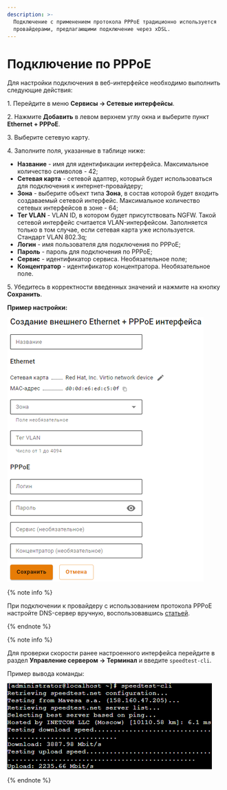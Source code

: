 ```yaml
---
description: >-
  Подключение с применением протокола PPPoE традиционно используется
  провайдерами, предлагающими подключение через xDSL.
---
```


# Подключение по PPPoE

Для настройки подключения в веб-интерфейсе необходимо выполнить следующие действия:

1\. Перейдите в меню **Сервисы -> Сетевые интерфейсы**.

2\. Нажмите **Добавить** в левом верхнем углу окна и выберите пункт **Ethernet + PPPoE**.

3\. Выберите сетевую карту.

4\. Заполните поля, указанные в таблице ниже:

* **Название** - имя для идентификации интерфейса. Максимальное количество символов - 42;
* **Сетевая карта** - сетевой адаптер, который будет использоваться для подключения к интернет-провайдеру;
* **Зона** - выберите объект типа **Зона**, в состав которой будет входить создаваемый сетевой интерфейс. Максимальное количество сетевых интерфейсов в зоне - 64;
* **Тег VLAN** - VLAN ID, в котором будет присутствовать NGFW. Такой сетевой интерфейс считается VLAN-интерфейсом. Заполняется только в том случае, если сетевая карта уже используется. Стандарт VLAN 802.3q;
* **Логин** - имя пользователя для подключения по PPPoE;
* **Пароль** - пароль для подключения по PPPoE;
* **Сервис** - идентификатор сервиса. Необязательное поле;
* **Концентратор** - идентификатор концентратора. Необязательное поле.

5\. Убедитесь в корректности введенных значений и нажмите на кнопку **Сохранить**.

**Пример настройки:**

![](../../../../_images/pppoe-connection.png)

{% note info %}

При подключении к провайдеру с использованием протокола PPPoE настройте DNS-сервер вручную, воспользовавшись [статьей](../../../../ngfw/settings/services/dns/dns-external.md).

{% endnote %}

{% note info %}

Для проверки скорости ранее настроенного интерфейса перейдите в раздел **Управление сервером -> Терминал** и введите `speedtest-cli`. 

Пример вывода команды:

![](../../../../_images/ethernet-connection3.png)

{% endnote %}

